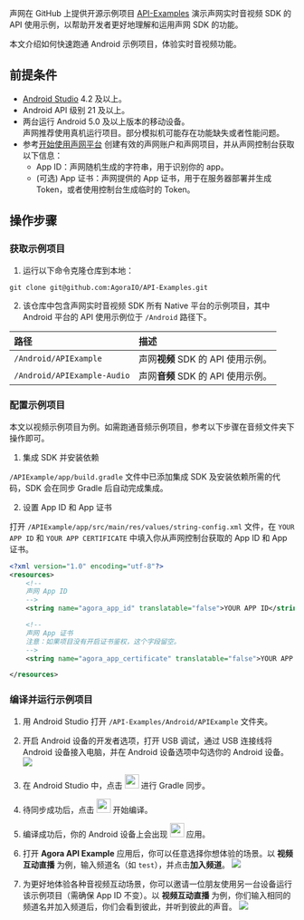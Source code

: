 声网在 GitHub 上提供开源示例项目 [API-Examples](https://github.com/AgoraIO/API-Examples/tree/main) 演示声网实时音视频 SDK 的 API 使用示例，以帮助开发者更好地理解和运用声网 SDK 的功能。

本文介绍如何快速跑通 Android 示例项目，体验实时音视频功能。


## 前提条件

- [Android Studio](https://developer.android.com/studio/) 4.2 及以上。
- Android API 级别 21 及以上。
- 两台运行 Android 5.0 及以上版本的移动设备。
    <div class="alert note">声网推荐使用真机运行项目。部分模拟机可能存在功能缺失或者性能问题。</div>
- 参考[开始使用声网平台](https://docs.agora.io/cn/Agora%20Platform/get_appid_token?platform=All%20Platforms) 创建有效的声网账户和声网项目，并从声网控制台获取以下信息：
    - App ID：声网随机生成的字符串，用于识别你的 app。
    - (可选) App 证书：声网提供的 App 证书，用于在服务器部署并生成 Token，或者使用控制台生成临时的 Token。


## 操作步骤

### 获取示例项目

1. 运行以下命令克隆仓库到本地：

```shell
git clone git@github.com:AgoraIO/API-Examples.git
```

2. 该仓库中包含声网实时音视频 SDK 所有 Native 平台的示例项目，其中 Android 平台的 API 使用示例位于 `/Android` 路径下。

| 路径                        | 描述                           |
|:---------------------------|:-------------------------------|
| `/Android/APIExample`      | 声网**视频** SDK 的 API 使用示例。 |
| `/Android/APIExample-Audio`| 声网**音频** SDK 的 API 使用示例。 |


### 配置示例项目

<div class="alert info">本文以视频示例项目为例。如需跑通音频示例项目，参考以下步骤在音频文件夹下操作即可。</div>

1. 集成 SDK 并安装依赖

`/APIExample/app/build.gradle` 文件中已添加集成 SDK 及安装依赖所需的代码，SDK 会在同步 Gradle 后自动完成集成。

2. 设置 App ID 和 App 证书

打开 `/APIExample/app/src/main/res/values/string-config.xml` 文件，在 `YOUR APP ID` 和 `YOUR APP CERTIFICATE` 中填入你从声网控制台获取的 App ID 和 App 证书。

```xml
<?xml version="1.0" encoding="utf-8"?>
<resources>
    <!--
    声网 App ID
    -->
    <string name="agora_app_id" translatable="false">YOUR APP ID</string>

    <!--
    声网 App 证书
    注意：如果项目没有开启证书鉴权，这个字段留空。
    -->
    <string name="agora_app_certificate" translatable="false">YOUR APP CERTIFICATE</string>

</resources>
```


### 编译并运行示例项目

1. 用 Android Studio 打开 `/API-Examples/Android/APIExample` 文件夹。

2. 开启 Android 设备的开发者选项，打开 USB 调试，通过 USB 连接线将 Android 设备接入电脑，并在 Android 设备选项中勾选你的 Android 设备。
![](https://web-cdn.agora.io/docs-files/1690450282833)

3. 在 Android Studio 中，点击 <img src="https://web-cdn.agora.io/docs-files/1689672727614" width="25"/> 进行 Gradle 同步。

4. 待同步成功后，点击 <img src="https://web-cdn.agora.io/docs-files/1687670569781" width="25"/> 开始编译。

5. 编译成功后，你的 Android 设备上会出现 <img src="https://web-cdn.agora.io/docs-files/1690450345873" width="25"/> 应用。

6. 打开 **Agora API Example** 应用后，你可以任意选择你想体验的场景。以 **视频互动直播** 为例，输入频道名（如 `test`），并点击**加入频道**。
![](https://web-cdn.agora.io/docs-files/1690450380432)

7. 为更好地体验各种音视频互动场景，你可以邀请一位朋友使用另一台设备运行该示例项目（需确保 App ID 不变）。以 **视频互动直播** 为例，你们输入相同的频道名并加入频道后，你们会看到彼此，并听到彼此的声音。
![](https://web-cdn.agora.io/docs-files/1690450398617)